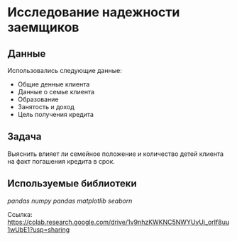 # Исследование надежности заемщиков

## Данные

Использовались следующие данные:
- Общие денные клиента
- Данные о семье клиента
- Образование
- Занятость и доход
- Цель получения кредита

## Задача

Выяснить влияет ли семейное положение и количество детей клиента на факт погашения кредита в срок.  

## Используемые библиотеки

*pandas* *numpy* *pandas* *matplotlib* *seaborn*

Ссылка: https://colab.research.google.com/drive/1v9nhzKWKNC5NWYUyUj_orIf8uu1wUbE1?usp=sharing
